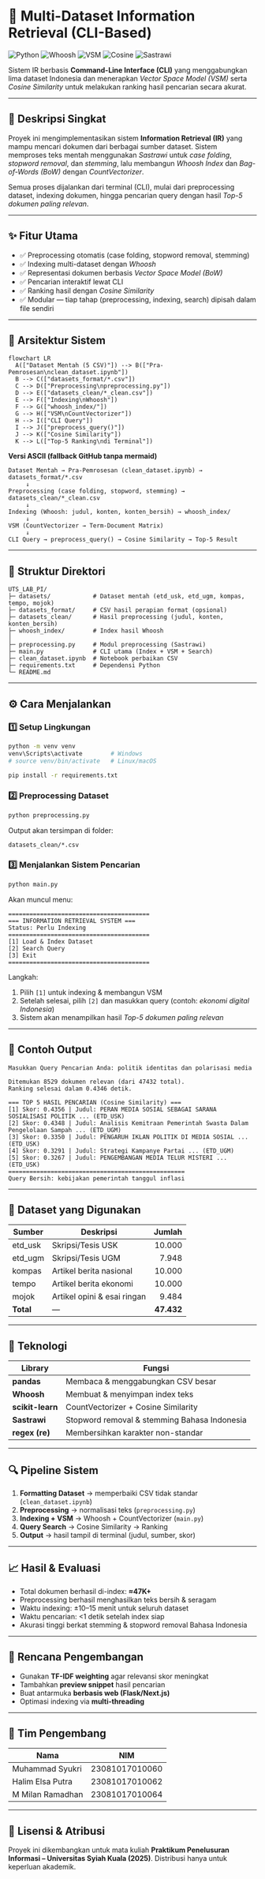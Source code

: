 # 🧠 Multi-Dataset Information Retrieval (CLI-Based)

![Python](https://img.shields.io/badge/Python-3.10+-blue)
![Whoosh](https://img.shields.io/badge/Indexing-Whoosh-informational)
![VSM](<https://img.shields.io/badge/Model-VSM%20(BoW)-orange>)
![Cosine](https://img.shields.io/badge/Similarity-Cosine-green)
![Sastrawi](https://img.shields.io/badge/NLP-Sastrawi-lightgrey)

Sistem IR berbasis **Command-Line Interface (CLI)** yang menggabungkan lima dataset Indonesia dan menerapkan _Vector Space Model (VSM)_ serta _Cosine Similarity_ untuk melakukan ranking hasil pencarian secara akurat.

---

## 📜 Deskripsi Singkat

Proyek ini mengimplementasikan sistem **Information Retrieval (IR)** yang mampu mencari dokumen dari berbagai sumber dataset.
Sistem memproses teks mentah menggunakan _Sastrawi_ untuk _case folding_, _stopword removal_, dan _stemming_, lalu membangun _Whoosh Index_ dan _Bag-of-Words (BoW)_ dengan _CountVectorizer_.

Semua proses dijalankan dari terminal (CLI), mulai dari preprocessing dataset, indexing dokumen, hingga pencarian query dengan hasil _Top-5 dokumen paling relevan_.

---

## ✨ Fitur Utama

- ✅ Preprocessing otomatis (case folding, stopword removal, stemming)
- ✅ Indexing multi-dataset dengan _Whoosh_
- ✅ Representasi dokumen berbasis _Vector Space Model (BoW)_
- ✅ Pencarian interaktif lewat CLI
- ✅ Ranking hasil dengan _Cosine Similarity_
- ✅ Modular — tiap tahap (preprocessing, indexing, search) dipisah dalam file sendiri

---

## 🧠 Arsitektur Sistem

```mermaid
flowchart LR
  A(["Dataset Mentah (5 CSV)"]) --> B(["Pra-Pemrosesan\nclean_dataset.ipynb"])
  B --> C(["datasets_format/*.csv"])
  C --> D(["Preprocessing\npreprocessing.py"])
  D --> E(["datasets_clean/*_clean.csv"])
  E --> F(["Indexing\nWhoosh"])
  F --> G(["whoosh_index/"])
  G --> H(["VSM\nCountVectorizer"])
  H --> I(["CLI Query"])
  I --> J(["preprocess_query()"])
  J --> K(["Cosine Similarity"])
  K --> L(["Top-5 Ranking\ndi Terminal"])
```

**Versi ASCII (fallback GitHub tanpa mermaid)**

```
Dataset Mentah → Pra-Pemrosesan (clean_dataset.ipynb) → datasets_format/*.csv
     ↓
Preprocessing (case folding, stopword, stemming) → datasets_clean/*_clean.csv
     ↓
Indexing (Whoosh: judul, konten, konten_bersih) → whoosh_index/
     ↓
VSM (CountVectorizer → Term-Document Matrix)
     ↓
CLI Query → preprocess_query() → Cosine Similarity → Top-5 Result
```

---

## 📁 Struktur Direktori

```text
UTS_LAB_PI/
├─ datasets/            # Dataset mentah (etd_usk, etd_ugm, kompas, tempo, mojok)
├─ datasets_format/     # CSV hasil perapian format (opsional)
├─ datasets_clean/      # Hasil preprocessing (judul, konten, konten_bersih)
├─ whoosh_index/        # Index hasil Whoosh
│
├─ preprocessing.py     # Modul preprocessing (Sastrawi)
├─ main.py              # CLI utama (Index + VSM + Search)
├─ clean_dataset.ipynb  # Notebook perbaikan CSV
├─ requirements.txt     # Dependensi Python
└─ README.md
```

---

## ⚙️ Cara Menjalankan

### 1️⃣ Setup Lingkungan

```bash
python -m venv venv
venv\Scripts\activate        # Windows
# source venv/bin/activate   # Linux/macOS

pip install -r requirements.txt
```

### 2️⃣ Preprocessing Dataset

```bash
python preprocessing.py
```

Output akan tersimpan di folder:

```
datasets_clean/*.csv
```

### 3️⃣ Menjalankan Sistem Pencarian

```bash
python main.py
```

Akan muncul menu:

```
========================================
=== INFORMATION RETRIEVAL SYSTEM ===
Status: Perlu Indexing
========================================
[1] Load & Index Dataset
[2] Search Query
[3] Exit
========================================
```

Langkah:

1. Pilih `[1]` untuk indexing & membangun VSM
2. Setelah selesai, pilih `[2]` dan masukkan query (contoh: _ekonomi digital Indonesia_)
3. Sistem akan menampilkan hasil _Top-5 dokumen paling relevan_

---

## 🔎 Contoh Output

```text
Masukkan Query Pencarian Anda: politik identitas dan polarisasi media

Ditemukan 8529 dokumen relevan (dari 47432 total).
Ranking selesai dalam 0.4346 detik.

=== TOP 5 HASIL PENCARIAN (Cosine Similarity) ===
[1] Skor: 0.4356 | Judul: PERAN MEDIA SOSIAL SEBAGAI SARANA SOSIALISASI POLITIK ... (ETD_USK)
[2] Skor: 0.4348 | Judul: Analisis Kemitraan Pemerintah Swasta Dalam Pengelolaan Sampah ... (ETD_UGM)
[3] Skor: 0.3350 | Judul: PENGARUH IKLAN POLITIK DI MEDIA SOSIAL ... (ETD_USK)
[4] Skor: 0.3291 | Judul: Strategi Kampanye Partai ... (ETD_UGM)
[5] Skor: 0.3267 | Judul: PENGEMBANGAN MEDIA TELUR MISTERI ... (ETD_USK)
==================================================
Query Bersih: kebijakan pemerintah tanggul inflasi
```

---

## 🧮 Dataset yang Digunakan

| Sumber    | Deskripsi                   |     Jumlah |
| --------- | --------------------------- | ---------: |
| etd_usk   | Skripsi/Tesis USK           |     10.000 |
| etd_ugm   | Skripsi/Tesis UGM           |      7.948 |
| kompas    | Artikel berita nasional     |     10.000 |
| tempo     | Artikel berita ekonomi      |     10.000 |
| mojok     | Artikel opini & esai ringan |      9.484 |
| **Total** | —                           | **47.432** |

---

## 🧰 Teknologi

| Library          | Fungsi                                       |
| ---------------- | -------------------------------------------- |
| **pandas**       | Membaca & menggabungkan CSV besar            |
| **Whoosh**       | Membuat & menyimpan index teks               |
| **scikit-learn** | CountVectorizer + Cosine Similarity          |
| **Sastrawi**     | Stopword removal & stemming Bahasa Indonesia |
| **regex (re)**   | Membersihkan karakter non-standar            |

---

## 🔍 Pipeline Sistem

1. **Formatting Dataset** → memperbaiki CSV tidak standar (`clean_dataset.ipynb`)
2. **Preprocessing** → normalisasi teks (`preprocessing.py`)
3. **Indexing + VSM** → Whoosh + CountVectorizer (`main.py`)
4. **Query Search** → Cosine Similarity → Ranking
5. **Output** → hasil tampil di terminal (judul, sumber, skor)

---

## 📈 Hasil & Evaluasi

- Total dokumen berhasil di-index: **≈47K+**
- Preprocessing berhasil menghasilkan teks bersih & seragam
- Waktu indexing: ±10–15 menit untuk seluruh dataset
- Waktu pencarian: <1 detik setelah index siap
- Akurasi tinggi berkat stemming & stopword removal Bahasa Indonesia

---

## 🚀 Rencana Pengembangan

- Gunakan **TF-IDF weighting** agar relevansi skor meningkat
- Tambahkan **preview snippet** hasil pencarian
- Buat antarmuka **berbasis web (Flask/Next.js)**
- Optimasi indexing via **multi-threading**

---

## 👥 Tim Pengembang

| Nama             | NIM            |
| ---------------- | -------------- |
| Muhammad Syukri  | 23081017010060 |
| Halim Elsa Putra | 23081017010062 |
| M Milan Ramadhan | 23081017010064 |

---

## 🏫 Lisensi & Atribusi

Proyek ini dikembangkan untuk mata kuliah **Praktikum Penelusuran Informasi – Universitas Syiah Kuala (2025)**.
Distribusi hanya untuk keperluan akademik.
